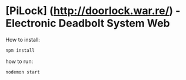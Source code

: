 # [PiLock] (http://doorlock.war.re/) - Electronic Deadbolt System Web

How to install:
```
npm install
```

how to run: 
```
nodemon start
```
